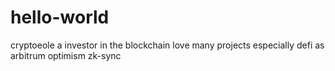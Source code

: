 # hello-world
cryptoeole
a investor in the blockchain
love many projects
especially defi
as arbitrum
optimism
zk-sync

